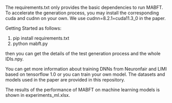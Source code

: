 The requirements.txt only provides the basic dependencies to run MABFT. To accelerate the generation process, you may install the corresponding cuda and cudnn on your own. We use cudnn=8.2.1=cuda11.3_0 in the paper.

Getting Started as follows:

1. pip install requirements.txt
2. python mabft.py

then you can get the details of the test generation process and the whole IDIs.npy.

You can get more information about training DNNs from Neuronfair and LIMI based on tensorflow 1.0 or you can train your own model. The datasets and models used in the paper are provided in this repository. 



The results of the performance of MABFT on machine learning models is shown in experiments_ml.xlsx.